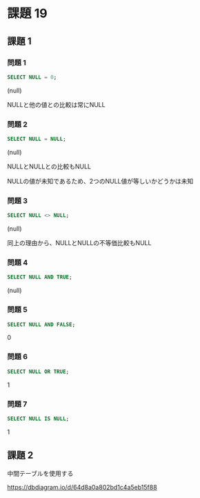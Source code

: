 # 課題 19

## 課題 1

### 問題 1

``` SQL
SELECT NULL = 0;
```

(null)

NULLと他の値との比較は常にNULL

### 問題 2

``` SQL
SELECT NULL = NULL;
```

(null)

NULLとNULLとの比較もNULL

NULLの値が未知であるため、2つのNULL値が等しいかどうかは未知

### 問題 3

``` SQL
SELECT NULL <> NULL;
```

(null)

同上の理由から、NULLとNULLの不等価比較もNULL

### 問題 4

``` SQL
SELECT NULL AND TRUE;
```

(null)

### 問題 5

``` SQL
SELECT NULL AND FALSE;
```

0

### 問題 6

``` SQL
SELECT NULL OR TRUE;
```

1

### 問題 7

``` SQL
SELECT NULL IS NULL;
```

1

## 課題 2

中間テーブルを使用する

https://dbdiagram.io/d/64d8a0a802bd1c4a5eb15f88
